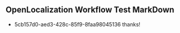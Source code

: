 ## OpenLocalization Workflow Test MarkDown
* 5cb157d0-aed3-428c-85f9-8faa98045136 thanks!

<!--HONumber=Aug16_HO4-->


